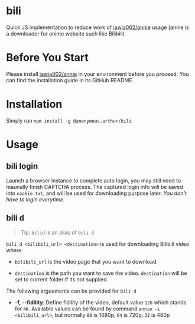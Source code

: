 # bili
Quick JS implementation to reduce work of [iawia002/annie](https://github.com/iawia002/annie) usage (annie is a downloader for anime website such like Bilibili)

# Before You Start
Please install [iawia002/annie](https://github.com/iawia002/annie) in your environment before you proceed. You can find the installation guide in its GitHub README.

# Installation
Simply run `npm install -g @anonymous.arthur/bili`

# Usage

## bili login
Launch a browser instance to complete auto login, you may still need to maunally finish CAPTCHA process. The captured login info will be saved into `cookie.txt`, and will be used for downloading purpose later. *_You don't have to login everytime._*

## bili d
> Tip: `bilid` is an alias of `bili d`

`bili d <bilibili_url> <destination>` is used for downloading Bilibili video where 

- `bilibili_url` is the video page that you want to download.

- `destination` is the path you want to save the video. `destination` will be set to current folder if its not supplied.



The following arguements can be provided for `bili d`
- **-f, --fidility**: Define fidility of the video, default value `120` which stands for `4K`. Available values can be found by command `annie -i <bilibili_url>`, but normally `80` is 1080p, `64` is 720p, `32` is 480p